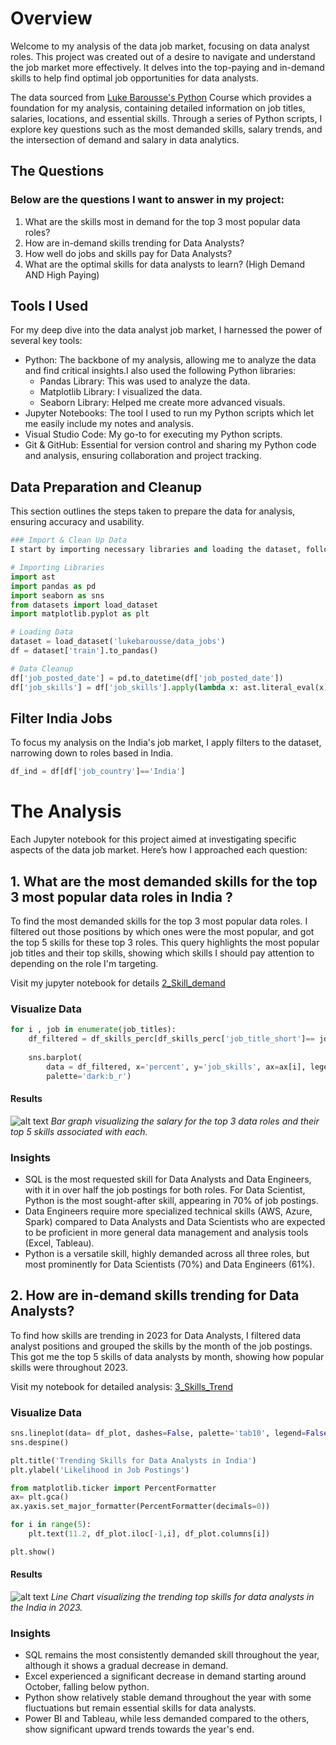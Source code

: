 # Overview
Welcome to my analysis of the data job market, focusing on data analyst roles. This project was created out of a desire to navigate and understand the job market more effectively. It delves into the top-paying and in-demand skills to help find optimal job opportunities for data analysts.

The data sourced from [Luke Barousse's Python](https://www.lukebarousse.com/python) Course which provides a foundation for my analysis, containing detailed information on job titles, salaries, locations, and essential skills. Through a series of Python scripts, I explore key questions such as the most demanded skills, salary trends, and the intersection of demand and salary in data analytics.

## The Questions
### Below are the questions I want to answer in my project:

1. What are the skills most in demand for the top 3 most popular data roles?
2. How are in-demand skills trending for Data Analysts?
3. How well do jobs and skills pay for Data Analysts?
4. What are the optimal skills for data analysts to learn? (High Demand AND High Paying)
## Tools I Used
For my deep dive into the data analyst job market, I harnessed the power of several key tools:

- Python: The backbone of my analysis, allowing me to analyze the data and find critical insights.I also used the following Python libraries:
    - Pandas Library: This was used to analyze the data.
    - Matplotlib Library: I visualized the data.
    - Seaborn Library: Helped me create more advanced visuals.
- Jupyter Notebooks: The tool I used to run my Python scripts which let me easily include my notes and analysis.
- Visual Studio Code: My go-to for executing my Python scripts.
- Git & GitHub: Essential for version control and sharing my Python code and analysis, ensuring collaboration and project tracking.
## Data Preparation and Cleanup
This section outlines the steps taken to prepare the data for analysis, ensuring accuracy and usability.
```python
### Import & Clean Up Data
I start by importing necessary libraries and loading the dataset, followed by initial data cleaning tasks to ensure data quality.

# Importing Libraries
import ast
import pandas as pd
import seaborn as sns
from datasets import load_dataset
import matplotlib.pyplot as plt  

# Loading Data
dataset = load_dataset('lukebarousse/data_jobs')
df = dataset['train'].to_pandas()

# Data Cleanup
df['job_posted_date'] = pd.to_datetime(df['job_posted_date'])
df['job_skills'] = df['job_skills'].apply(lambda x: ast.literal_eval(x) if pd.notna(x) else x)
```

## Filter India Jobs
To focus my analysis on the India's job market, I apply filters to the dataset, narrowing down to roles based in India.
```python
df_ind = df[df['job_country']=='India']
```
# The Analysis
Each Jupyter notebook for this project aimed at investigating specific aspects of the data job market. Here’s how I approached each question:

## 1. What are the most demanded skills for the top 3 most popular data roles in India ?
To find the most demanded skills for the top 3 most popular data roles. I filtered out those positions by which ones were the most popular, and got the top 5 skills for these top 3 roles. This query highlights the most popular job titles and their top skills, showing which skills I should pay attention to depending on the role I'm targeting.

Visit my jupyter notebook for details [2_Skill_demand](Project\2_Skill_demand.ipynb)

### Visualize Data
```python
for i , job in enumerate(job_titles):
    df_filtered = df_skills_perc[df_skills_perc['job_title_short']== job].head(5)
    
    sns.barplot(
        data = df_filtered, x='percent', y='job_skills', ax=ax[i], legend=False, hue='skill_count',
        palette='dark:b_r')
```
#### Results
![alt text](image.png)
*Bar graph visualizing the salary for the top 3 data roles and their top 5 skills associated with each.*

### Insights
- SQL is the most requested skill for Data Analysts and Data Engineers, with it in over half the job postings for both roles. For Data Scientist, Python is the most sought-after skill, appearing in 70% of job postings.
- Data Engineers require more specialized technical skills (AWS, Azure, Spark) compared to Data Analysts and Data Scientists who are expected to be proficient in more general data management and analysis tools (Excel, Tableau).
- Python is a versatile skill, highly demanded across all three roles, but most prominently for Data Scientists (70%) and Data Engineers (61%).

## 2. How are in-demand skills trending for Data Analysts?
To find how skills are trending in 2023 for Data Analysts, I filtered data analyst positions and grouped the skills by the month of the job postings. This got me the top 5 skills of data analysts by month, showing how popular skills were throughout 2023.

Visit my notebook for detailed analysis: [3_Skills_Trend](Project\3_Skills_Trend.ipynb)

### Visualize Data
```python
sns.lineplot(data= df_plot, dashes=False, palette='tab10', legend=False)
sns.despine()

plt.title('Trending Skills for Data Analysts in India')
plt.ylabel('Likelihood in Job Postings')

from matplotlib.ticker import PercentFormatter
ax= plt.gca()
ax.yaxis.set_major_formatter(PercentFormatter(decimals=0))

for i in range(5):
    plt.text(11.2, df_plot.iloc[-1,i], df_plot.columns[i])

plt.show()
```
#### Results
![alt text](image.png)
*Line Chart visualizing the trending top skills for data analysts in the India in 2023.*
### Insights
- SQL remains the most consistently demanded skill throughout the year, although it shows a gradual decrease in demand.
- Excel experienced a significant decrease in demand starting around October, falling below python.
- Python show relatively stable demand throughout the year with some fluctuations but remain essential skills for data analysts.     
- Power BI and Tableau, while less demanded compared to the others, show significant upward trends towards the year's end.